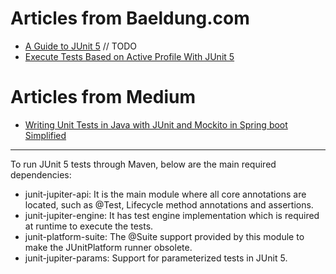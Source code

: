 # Articles from Baeldung.com

* [A Guide to JUnit 5](https://www.baeldung.com/junit-5) // TODO
* [Execute Tests Based on Active Profile With JUnit 5](https://www.baeldung.com/spring-boot-junit-5-testing-active-profile)

# Articles from Medium

* [Writing Unit Tests in Java with JUnit and Mockito in Spring boot Simplified](https://medium.com/@robindamisi/writing-unit-tests-in-java-with-junit-and-mockito-in-spring-boot-simplified-f81212539d68)

-----------

To run JUnit 5 tests through Maven, below are the main required dependencies:

- junit-jupiter-api: It is the main module where all core annotations are located, such as @Test, Lifecycle method
  annotations and assertions.
- junit-jupiter-engine: It has test engine implementation which is required at runtime to execute the tests.
- junit-platform-suite: The @Suite support provided by this module to make the JUnitPlatform runner obsolete.
- junit-jupiter-params: Support for parameterized tests in JUnit 5.